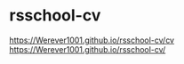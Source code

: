 # rsschool-cv
https://Werever1001.github.io/rsschool-cv/cv
https://Werever1001.github.io/rsschool-cv/
